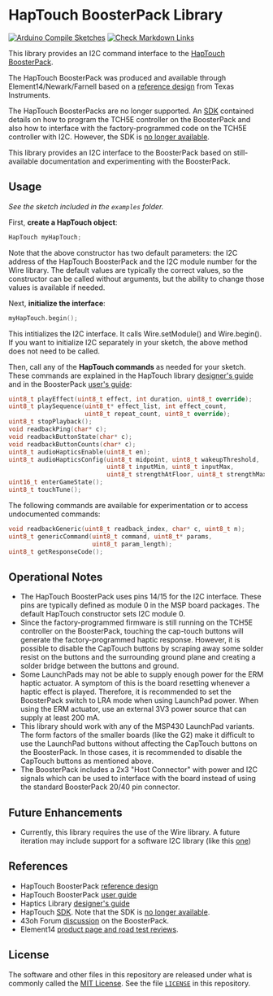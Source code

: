 # HapTouch BoosterPack Library

[![Arduino Compile Sketches](https://github.com/Andy4495/HapTouch/actions/workflows/arduino-compile-sketches.yml/badge.svg)](https://github.com/Andy4495/HapTouch/actions/workflows/arduino-compile-sketches.yml)
[![Check Markdown Links](https://github.com/Andy4495/HapTouch/actions/workflows/CheckMarkdownLinks.yml/badge.svg)](https://github.com/Andy4495/HapTouch/actions/workflows/CheckMarkdownLinks.yml)

This library provides an I2C command interface to the [HapTouch BoosterPack][1].

The HapTouch BoosterPack was produced and available through Element14/Newark/Farnell based on a [reference design][1] from Texas Instruments.

The HapTouch BoosterPacks are no longer supported. An [SDK][4] contained details on how to program the TCH5E controller on the BoosterPack and also how to interface with the factory-programmed code on the TCH5E controller with I2C. However, the SDK is [no longer available][5].

This library provides an I2C interface to the BoosterPack based on still-available documentation and experimenting with the BoosterPack.

## Usage

_See the sketch included in the `examples` folder._

First, **create a HapTouch object**:

```cpp
HapTouch myHapTouch;
```

Note that the above constructor has two default parameters: the I2C address of the HapTouch BoosterPack and the I2C module number for the Wire library. The default values are typically the correct values, so the constructor can be called without arguments, but the ability to change those values is available if needed.

Next, **initialize the interface**:

```cpp
myHapTouch.begin();
```

This intitializes the I2C interface. It calls Wire.setModule() and Wire.begin(). If you want to initialize I2C separately in your sketch, the above method does not need to be called.

Then, call any of the **HapTouch commands** as needed for your sketch. These commands are explained in the HapTouch library [designer's guide][3] and in the BoosterPack [user's guide][2]:

```cpp
uint8_t playEffect(uint8_t effect, int duration, uint8_t override);
uint8_t playSequence(uint8_t* effect_list, int effect_count,
                     uint8_t repeat_count, uint8_t override);
uint8_t stopPlayback();
void readbackPing(char* c);
void readbackButtonState(char* c);
void readbackButtonCounts(char* c);
uint8_t audioHapticsEnable(uint8_t en);
uint8_t audioHapticsConfig(uint8_t midpoint, uint8_t wakeupThreshold,
                           uint8_t inputMin, uint8_t inputMax,
                           uint8_t strengthAtFloor, uint8_t strengthMax);
uint16_t enterGameState();
uint8_t touchTune();
```

The following commands are available for experimentation or to access undocumented commands:

```cpp
void readbackGeneric(uint8_t readback_index, char* c, uint8_t n);
uint8_t genericCommand(uint8_t command, uint8_t* params,
                       uint8_t param_length);
uint8_t getResponseCode();
```

## Operational Notes

- The HapTouch BoosterPack uses pins 14/15 for the I2C interface. These pins are typically defined as module 0 in the MSP board packages. The default HapTouch constructor sets I2C module 0.
- Since the factory-programmed firmware is still running on the TCH5E controller on the BoosterPack, touching the cap-touch buttons will generate the factory-programmed haptic response. However, it is possible to disable the CapTouch buttons by scraping away some solder resist on the buttons and the surrounding ground plane and creating a solder bridge between the buttons and ground.
- Some LaunchPads may not be able to supply enough power for the ERM haptic actuator. A symptom of this is the board resetting whenever a haptic effect is played. Therefore, it is recommended to set the BoosterPack switch to LRA mode when using LaunchPad power. When using the ERM actuator, use an external 3V3 power source that can supply at least 200 mA.
- This library should work with any of the MSP430 LaunchPad variants. The form factors of the smaller boards (like the G2) make it difficult to use the LaunchPad buttons without affecting the CapTouch buttons on the BoosterPack. In those cases, it is recommended to disable the CapTouch buttons as mentioned above.
- The BoosterPack includes a 2x3 "Host Connector" with power and I2C signals which can be used to interface with the board instead of using the standard BoosterPack 20/40 pin connector.

## Future Enhancements

- Currently, this library requires the use of the Wire library. A future iteration may include support for a software I2C library (like this [one][9])

## References

- HapTouch BoosterPack [reference design][1]
- HapTouch BoosterPack [user guide][2]
- Haptics Library [designer's guide][3]
- HapTouch [SDK][4]. Note that the SDK is [no longer available][5].
- 43oh Forum [discussion][6] on the BoosterPack.
- Element14 [product page and road test reviews][7].

## License

The software and other files in this repository are released under what is commonly called the [MIT License][100]. See the file [`LICENSE`][101] in this repository.

[1]: http://www.ti.com/tool/TIDM-LPBP-HAPTOUCH
<!-- markdown-link-check-disable-next-line -->
[2]: https://community.element14.com/products/devtools/technicallibrary/m/files/17054
[3]: http://www.ti.com/lit/ug/slau543/slau543.pdf
[4]: http://www.ti.com/tool/MSP430-HAPTOUCH-SDK
[5]: https://e2e.ti.com/support/microcontrollers/msp430/f/166/t/541078
[6]: https://forum.43oh.com/topic/4786-msp430tch5e-haptouch-is-available/
<!-- markdown-link-check-disable-next-line -->
[7]: https://community.element14.com/products/roadtest/rt/roadtests/396/ti_haptics_enabled_g#pifragment-4100=4&pifragment-4106=7
[9]: https://github.com/Andy4495/SWI2C
[100]: https://choosealicense.com/licenses/mit/
[101]: ./LICENSE
[//]: # ([200]: https://github.com/Andy4495/HapTouch)

[//]: # (Dead link from previous version of README: Element14 Product Announcement https://www.element14.com/community/docs/DOC-65467/)
[//]: # ( Old [2] URL: http://www.ti.com/lit/an/slaa616/slaa616.pdf )
